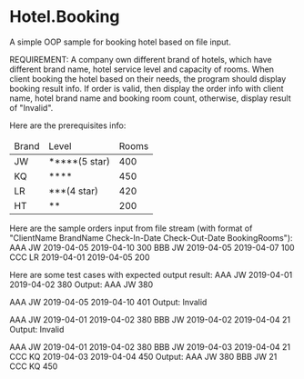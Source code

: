 # Hotel.Booking
A simple OOP sample for booking hotel based on file input.

REQUIREMENT:
A company own different brand of hotels, which have different brand name, hotel service level and capacity of rooms. When client booking the hotel based on their needs, the program should display booking result info.
If order is valid, then display the order info with client name, hotel brand name and booking room count, otherwise, display result of "Invalid".

Here are the prerequisites info:
<table>
	<thead>
		<tr>
			<td>Brand</td>
			<td>Level</td>
			<td>Rooms</td>
		</tr>
	</thead>
	<tbody>
		<tr>
			<td>JW</td>
			<td>*****(5 star)</td>
			<td>400</td>
		</tr>
		<tr>
			<td>KQ</td>
			<td>****</td>
			<td>450</td>
		</tr>
		<tr>
			<td>LR</td>
			<td>***(4 star)</td>
			<td>420</td>
		</tr>
		<tr>
			<td>HT</td>
			<td>**</td>
			<td>200</td>
		</tr>
	</tbody>
</table>
Here are the sample orders input from file stream (with format of "ClientName BrandName Check-In-Date Check-Out-Date BookingRooms"):
AAA JW 2019-04-05 2019-04-10 300
BBB JW 2019-04-05 2019-04-07 100
CCC LR 2019-04-01 2019-04-05 200

Here are some test cases with expected output result:
AAA JW 2019-04-01 2019-04-02 380
Output:
AAA JW 380

AAA JW 2019-04-05 2019-04-10 401
Output:
Invalid

AAA JW 2019-04-01 2019-04-02 380
BBB JW 2019-04-02 2019-04-04 21
Output:
Invalid

AAA JW 2019-04-01 2019-04-02 380
BBB JW 2019-04-03 2019-04-04 21
CCC KQ 2019-04-03 2019-04-04 450
Output:
AAA JW 380
BBB JW 21
CCC KQ 450
